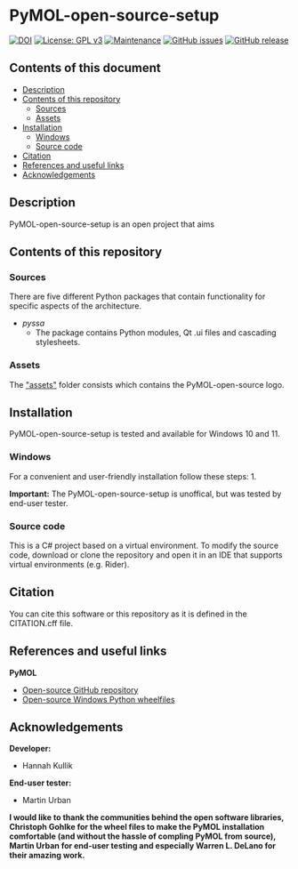 # PyMOL-open-source-setup
[![DOI](https://zenodo.org/badge/DOI/10.5281/zenodo.12667158.svg)](https://zenodo.org/doi/10.5281/zenodo.12667157)
[![License: GPL v3](https://img.shields.io/badge/License-GPL%20v3-blue.svg)](http://www.gnu.org/licenses/gpl-3.0)
[![Maintenance](https://img.shields.io/badge/Maintained%3F-yes-blue.svg)](https://GitHub.com/kullik01/PyMOL-open-source-setup/graphs/commit-activity)
[![GitHub issues](https://img.shields.io/github/issues/kullik01/PyMOL-open-source-setup)](https://github.com/kullik01/PyMOL-open-source-setup/issues)
[![GitHub release](https://img.shields.io/github/release/kullik01/PyMOL-open-source-setup)](https://github.com/kullik01/PyMOL-open-source-setup/releases)

## Contents of this document
* [Description](#Description)
* [Contents of this repository](#Contents-of-this-repository)
  * [Sources](#Sources)
  * [Assets](#Assets)
* [Installation](#Installation)
    * [Windows](#Windows)
    * [Source code](#Source-code)
* [Citation](#Citation)
* [References and useful links](#References-and-useful-links)
* [Acknowledgements](#Acknowledgements)

## Description
PyMOL-open-source-setup is an open project that 
aims 

## Contents of this repository
### Sources
There are five different Python packages that contain functionality for specific aspects of the architecture. 

- _pyssa_ 
  - The package contains Python modules, Qt .ui files and cascading stylesheets.


### Assets
The <a href="https://github.com/kullik01/PyMOL-open-source-setup/tree/main/assets">"assets"</a> folder consists which contains the PyMOL-open-source logo.

## Installation
PyMOL-open-source-setup is tested and available for Windows 10 and 11.
### Windows
For a convenient and user-friendly installation follow these steps:
1. 

**Important:**
The PyMOL-open-source-setup is unoffical, but was tested by end-user tester.

### Source code
This is a C# project based on a virtual environment. 
To modify the source code, download or clone the repository 
and open it in an IDE that supports virtual environments (e.g. Rider).

## Citation
You can cite this software or this repository as it is defined in the CITATION.cff file.

## References and useful links
**PyMOL**
* [Open-source GitHub repository](https://github.com/schrodinger/pymol-open-source)
* [Open-source Windows Python wheelfiles](https://github.com/cgohlke/pymol-open-source-wheels)

## Acknowledgements
**Developer:**
* Hannah Kullik

**End-user tester:**
* Martin Urban

**I would like to thank the communities behind the open software libraries, Christoph Gohlke for the wheel files to make the PyMOL installation comfortable (and without the hassle of compling PyMOL from source), Martin Urban for end-user testing and especially Warren L. DeLano for their amazing work.**
